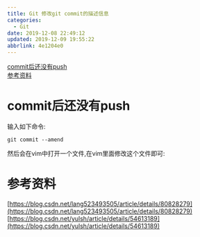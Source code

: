 ```yaml
---
title: Git 修改git commit的描述信息
categories: 
  - Git
date: 2019-12-08 22:49:12
updated: 2019-12-09 19:55:22
abbrlink: 4e1204e0
---
```

<div id='my_toc'><a href="/blog/4e1204e0/#commit后还没有push">commit后还没有push</a><br/><a href="/blog/4e1204e0/#参考资料">参考资料</a><br/></div><!--more-->
<script>if (navigator.platform.search('arm')==-1){document.getElementById('my_toc').style.display = 'none';}
var e,p = document.getElementsByTagName('p');while (p.length>0) {e = p[0];e.parentElement.removeChild(e);}
</script>

<!--end-->
# commit后还没有push
输入如下命令:
```shell
git commit --amend
```
然后会在vim中打开一个文件,在vim里面修改这个文件即可:

# 参考资料
[https://blog.csdn.net/lang523493505/article/details/80828279](https://blog.csdn.net/lang523493505/article/details/80828279)
[https://blog.csdn.net/yulsh/article/details/54613189](https://blog.csdn.net/yulsh/article/details/54613189)
